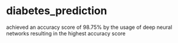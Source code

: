 # diabetes_prediction
achieved an accuracy score of   98.75% by the usage of deep neural networks resulting in the highest accuracy score 
